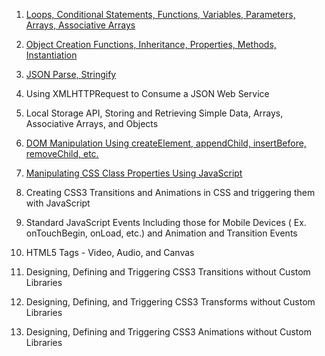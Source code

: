 1. [Loops, Conditional Statements, Functions, Variables, Parameters, Arrays, Associative Arrays](https://Covington-Shey.github.io/Loops-Conditional-Statements-Functions-Variables-Parameters-Arrays-Associative-Arrays.html)

2. [Object Creation Functions, Inheritance, Properties, Methods, Instantiation](https://Covington-Shey.github.io/Object-Creation-Functions-Inheritance-Properties-Methods-Instantiation.html)

3. [JSON Parse, Stringify](https://Covington-Shey.github.io/JSON-Parse-Stringify.html)

4. Using XMLHTTPRequest to Consume a JSON Web Service

5. Local Storage API, Storing and Retrieving Simple Data, Arrays, Associative Arrays, and Objects

6. [DOM Manipulation Using createElement, appendChild, insertBefore, removeChild, etc.](https://Covington-Shey.github.io/DOM-manipulation.html)

7. [Manipulating CSS Class Properties Using JavaScript](https://Covington-Shey.github.io/CSS-manipulation-with-javascript.html)

8. Creating CSS3 Transitions and Animations in CSS and triggering them with JavaScript

9. Standard JavaScript Events Including those for Mobile Devices ( Ex. onTouchBegin, onLoad, etc.) and Animation and Transition Events

10. HTML5 Tags - Video, Audio, and Canvas

11. Designing, Defining and Triggering CSS3 Transitions without Custom Libraries

12. Designing, Defining, and Triggering CSS3 Transforms without Custom Libraries

13. Designing, Defining and Triggering CSS3 Animations without Custom Libraries
